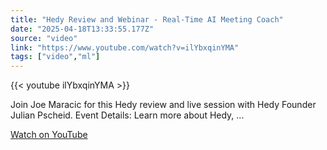 ```yaml
---
title: "Hedy Review and Webinar - Real-Time AI Meeting Coach"
date: "2025-04-18T13:33:55.177Z"
source: "video"
link: "https://www.youtube.com/watch?v=ilYbxqinYMA"
tags: ["video","ml"]
---
```


{{< youtube ilYbxqinYMA >}}

Join Joe Maracic for this Hedy review and live session with Hedy Founder Julian Pscheid. Event Details: Learn more about Hedy, ...

[Watch on YouTube](https://www.youtube.com/watch?v=ilYbxqinYMA)
